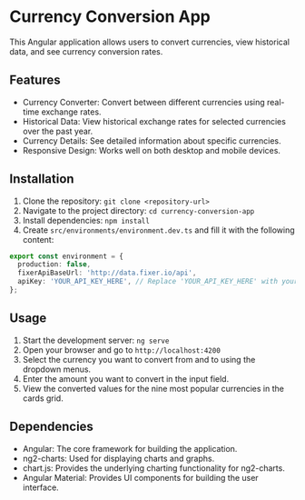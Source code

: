 # Currency Conversion App

This Angular application allows users to convert currencies, view historical data, and see currency conversion rates.

## Features

- Currency Converter: Convert between different currencies using real-time exchange rates.
- Historical Data: View historical exchange rates for selected currencies over the past year.
- Currency Details: See detailed information about specific currencies.
- Responsive Design: Works well on both desktop and mobile devices.

## Installation

1. Clone the repository: `git clone <repository-url>`
2. Navigate to the project directory: `cd currency-conversion-app`
3. Install dependencies: `npm install`
4. Create `src/environments/environment.dev.ts` and fill it with the following content:
```typescript
export const environment = {
  production: false,
  fixerApiBaseUrl: 'http://data.fixer.io/api',
  apiKey: 'YOUR_API_KEY_HERE', // Replace 'YOUR_API_KEY_HERE' with your actual Fixer API key
};
```

## Usage

1. Start the development server: `ng serve`
2. Open your browser and go to `http://localhost:4200`
3. Select the currency you want to convert from and to using the dropdown menus.
4. Enter the amount you want to convert in the input field.
5. View the converted values for the nine most popular currencies in the cards grid.

## Dependencies

- Angular: The core framework for building the application.
- ng2-charts: Used for displaying charts and graphs.
- chart.js: Provides the underlying charting functionality for ng2-charts.
- Angular Material: Provides UI components for building the user interface.
